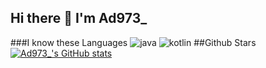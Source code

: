 ## Hi there 👋 I'm Ad973_
###I know these Languages
![java](https://img.shields.io/badge/-java-blue?style=for-the-badge&logo=java&logoColor=white)
![kotlin](https://img.shields.io/badge/-kotlin-blue?style=for-the-badge&logo=kotlin&logoColor=white)
##Github Stars
[![Ad973_'s GitHub stats](https://github-readme-stats.vercel.app/api?username=Ad973L)](https://github.com/anuraghazra/github-readme-stats)
